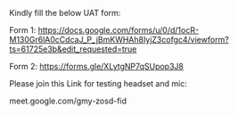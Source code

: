 Kindly fill the below UAT form:

Form 1: https://docs.google.com/forms/u/0/d/1ocR-M130Gr6lA0cCdcaJ_P_jBmKWHAh8IyjZ3cofgc4/viewform?ts=61725e3b&edit_requested=true

Form 2: https://forms.gle/XLytgNP7qSUpop3J8

Please join this Link for testing headset and mic:

meet.google.com/gmy-zosd-fid 
